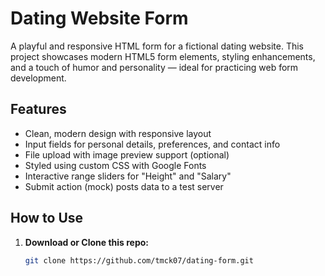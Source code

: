 # Dating Website Form

A playful and responsive HTML form for a fictional dating website. This project showcases modern HTML5 form elements, styling enhancements, and a touch of humor and personality — ideal for practicing web form development.

## Features

- Clean, modern design with responsive layout
- Input fields for personal details, preferences, and contact info
- File upload with image preview support (optional)
- Styled using custom CSS with Google Fonts
- Interactive range sliders for "Height" and "Salary"
- Submit action (mock) posts data to a test server

## How to Use

1. **Download or Clone this repo:**
   ```bash
   git clone https://github.com/tmck07/dating-form.git